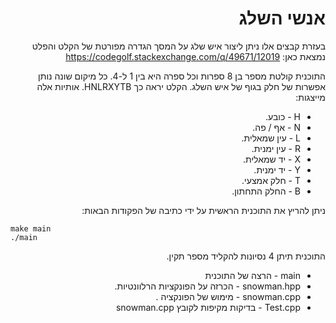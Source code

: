 
<div dir="rtl" lang="he">

# אנשי השלג

בעזרת קבצים אלו ניתן ליצור איש שלג על המסך
הגדרה מפורטת של הקלט והפלט נמצאת כאן:
https://codegolf.stackexchange.com/q/49671/12019

התוכנית קולטת מספר בן 8 ספרות וכל ספרה היא בין 1 ל-4. כל מיקום שונה נותן אפשרות של חלק בגוף של איש השלג. הקלט יראה כך HNLRXYTB.
אותיות אלה מייצגות:
* H - כובע.
* N - אף / פה.
* L - עין שמאלית.
* R - עין ימנית.
* X - יד שמאלית.
* Y - יד ימנית.
* T - חלק אמצעי.
* B - החלק התחתון.

ניתן להריץ את התוכנית הראשית על ידי כתיבה של הפקודות הבאות:

<div dir='ltr'>

    make main
    ./main

</div>

התוכנית תיתן 4 נסיונות להקליד מספר תקין.


* main - הרצה של התוכנית
* snowman.hpp - הכרזה על הפונקציות הרלוונטיות.
* snowman.cpp - מימוש של הפונקציה .
* Test.cpp - בדיקות מקיפות לקובץ snowman.cpp

<div dir='ltr'>




